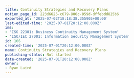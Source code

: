 ```yaml
---
title: Continuity Strategies and Recovery Plans
notion_page_id: 223d6625-c679-806c-859d-dffebdd825b6
exported_at: '2025-07-02T18:18:38.355905+00:00'
last-edited-time: '2025-07-01T20:12:00.000Z'
ims:
- 'ISO 22301: Business Continuity Management System'
- 'ISO/IEC 27001: Information Security Management System'
id: 106
created-time: '2025-07-01T20:12:00.000Z'
name: Continuity Strategies and Recovery Plans
publishing-status: Not started
date-created: '2025-07-01T20:12:00.000Z'
owner:
- Ryan Laird
---
```


